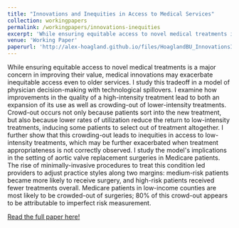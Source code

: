 ```yaml
---
title: "Innovations and Inequities in Access to Medical Services"
collection: workingpapers
permalink: /workingpapers/innovations-inequities
excerpt: 'While ensuring equitable access to novel medical treatments is a major concern in improving their value, medical innovations may exacerbate inequitable access even to older services. I study this tradeoff in a model of physician decision-making with technological spillovers.'
venue: 'Working Paper'
paperurl: 'http://alex-hoagland.github.io/files/HoaglandBU_InnovationsInequities_TAVR_20220331.pdf'
---
```


While ensuring equitable access to novel medical treatments is a major concern in improving their value, medical innovations may exacerbate inequitable access even to older services. I study this tradeoff in a model of physician decision-making with technological spillovers. I examine how improvements in the quality of a high-intensity treatment lead to both an expansion of its use as well as crowding-out of lower-intensity treatments. Crowd-out occurs not only because patients sort into the new treatment, but also because lower rates of utilization reduce the return to low-intensity treatments, inducing some patients to select out of treatment altogether. I further show that this crowding-out leads to inequities in access to low-intensity treatments, which may be further exacerbated when treatment appropriateness is not correctly observed. I study the model's implications in the setting of aortic valve replacement surgeries in Medicare patients. The rise of minimally-invasive procedures to treat this condition led providers to adjust practice styles along two margins: medium-risk patients became more likely to receive surgery, and high-risk patients received fewer treatments overall. Medicare patients in low-income counties are most likely to be crowded-out of surgeries; 80\% of this crowd-out appears to be attributable to imperfect risk measurement. 

[Read the full paper here!](http://alex-hoagland.github.io/files/HoaglandBU_InnovationsInequities_TAVR_20220331.pdf)
